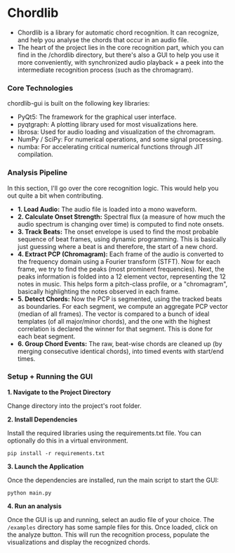 
# Chordlib

* Chordlib is a library for automatic chord recognition. It can recognize, and help you analyse the chords that occur in an audio file.
* The heart of the project lies in the core recognition part, which you can find in the /chordlib directory, but there's also a GUI to help you use it more conveniently, with synchronized audio playback + a peek into the intermediate recognition process (such as the chromagram).

### Core Technologies

chordlib-gui is built on the following key libraries:

* PyQt5: The framework for the graphical user interface.
* pyqtgraph: A plotting library used for most visualizations here.
* librosa: Used for audio loading and visualization of the chromagram.
* NumPy / SciPy: For numerical operations, and some signal processing.
* numba: For accelerating critical numerical functions through JIT compilation.

### Analysis Pipeline
In this section, I'll go over the core recognition logic. This would help you out quite a bit when contributing.
-   **1. Load Audio:** The audio file is loaded into a mono waveform.
-   **2. Calculate Onset Strength:** Spectral flux (a measure of how much the audio spectrum is changing over time) is computed to find note onsets.
-   **3. Track Beats:** The onset envelope is used to find the most probable sequence of beat frames, using dynamic programming. This is basically just guessing where a beat is and therefore, the start of a new chord. 
-   **4. Extract PCP (Chromagram):** Each frame of the audio is converted to the frequency domain using a Fourier transform (STFT). Now for each frame, we try to find the peaks (most prominent frequencies). Next, the peaks information is folded into a 12 element vector, representing the 12 notes in music. This helps form a pitch-class profile, or a "chromagram", basically highlighting the notes observed in each frame.
-   **5. Detect Chords:** Now the PCP is segmented, using the tracked beats as boundaries. For each segment, we compute an aggregate PCP vector (median of all frames). The vector is compared to a bunch of ideal templates (of all major/minor chords), and the one with the highest correlation is declared the winner for that segment. This is done for each beat segment.
-   **6. Group Chord Events:** The raw, beat-wise chords are cleaned up (by merging consecutive identical chords), into timed events with start/end times.

###  Setup + Running the GUI

**1. Navigate to the Project Directory**

Change directory into the project's root folder.

**2. Install Dependencies**

Install the required libraries using the requirements.txt file. 
You can optionally do this in a virtual environment.

```
pip install -r requirements.txt
```

**3. Launch the Application**

Once the dependencies are installed, run the main script to start the GUI:

```
python main.py
```
**4. Run an analysis**

Once the GUI is up and running, select an audio file of your choice. The `/examples` directory has some sample files for this. Once loaded, click on the analyze button. This will run the recognition process, populate the visualizations and display the recognized chords.
